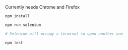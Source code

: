 Currently needs Chrome and Firefox

```bash
npm install

npm run selenium

# Selenium will occupy a terminal so open another one

npm test
```
